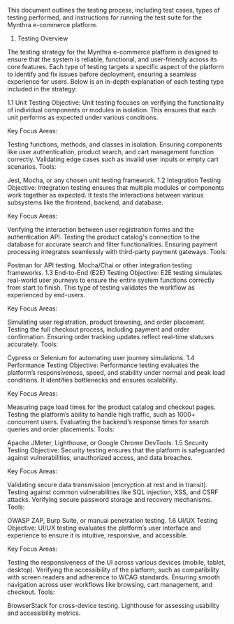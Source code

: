 This document outlines the testing process, including test cases, types of testing performed, and instructions for running the test suite for the Mynthra e-commerce platform.

1. Testing Overview
   
The testing strategy for the Mynthra e-commerce platform is designed to ensure that the system is reliable, functional, and user-friendly across its core features. Each type of testing targets a specific aspect of the platform to identify and fix issues before deployment, ensuring a seamless experience for users. Below is an in-depth explanation of each testing type included in the strategy:

1.1 Unit Testing
Objective:
Unit testing focuses on verifying the functionality of individual components or modules in isolation. This ensures that each unit performs as expected under various conditions.

Key Focus Areas:

Testing functions, methods, and classes in isolation.
Ensuring components like user authentication, product search, and cart management function correctly.
Validating edge cases such as invalid user inputs or empty cart scenarios.
Tools:

Jest, Mocha, or any chosen unit testing framework.
1.2 Integration Testing
Objective:
Integration testing ensures that multiple modules or components work together as expected. It tests the interactions between various subsystems like the frontend, backend, and database.

Key Focus Areas:

Verifying the interaction between user registration forms and the authentication API.
Testing the product catalog's connection to the database for accurate search and filter functionalities.
Ensuring payment processing integrates seamlessly with third-party payment gateways.
Tools:

Postman for API testing.
Mocha/Chai or other integration testing frameworks.
1.3 End-to-End (E2E) Testing
Objective:
E2E testing simulates real-world user journeys to ensure the entire system functions correctly from start to finish. This type of testing validates the workflow as experienced by end-users.

Key Focus Areas:

Simulating user registration, product browsing, and order placement.
Testing the full checkout process, including payment and order confirmation.
Ensuring order tracking updates reflect real-time statuses accurately.
Tools:

Cypress or Selenium for automating user journey simulations.
1.4 Performance Testing
Objective:
Performance testing evaluates the platform’s responsiveness, speed, and stability under normal and peak load conditions. It identifies bottlenecks and ensures scalability.

Key Focus Areas:

Measuring page load times for the product catalog and checkout pages.
Testing the platform’s ability to handle high traffic, such as 1000+ concurrent users.
Evaluating the backend’s response times for search queries and order placements.
Tools:

Apache JMeter, Lighthouse, or Google Chrome DevTools.
1.5 Security Testing
Objective:
Security testing ensures that the platform is safeguarded against vulnerabilities, unauthorized access, and data breaches.

Key Focus Areas:

Validating secure data transmission (encryption at rest and in transit).
Testing against common vulnerabilities like SQL injection, XSS, and CSRF attacks.
Verifying secure password storage and recovery mechanisms.
Tools:

OWASP ZAP, Burp Suite, or manual penetration testing.
1.6 UI/UX Testing
Objective:
UI/UX testing evaluates the platform’s user interface and experience to ensure it is intuitive, responsive, and accessible.

Key Focus Areas:

Testing the responsiveness of the UI across various devices (mobile, tablet, desktop).
Verifying the accessibility of the platform, such as compatibility with screen readers and adherence to WCAG standards.
Ensuring smooth navigation across user workflows like browsing, cart management, and checkout.
Tools:

BrowserStack for cross-device testing.
Lighthouse for assessing usability and accessibility metrics.
